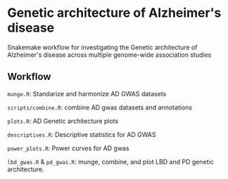 # Genetic architecture of Alzheimer's disease

Snakemake workflow for investigating the Genetic architecture of Alzheimer's disease across multiple genome-wide association studies

## Workflow

`munge.R`: Standarize and harmonize AD GWAS datasets

`scripts/combine.R`: combine AD gwas datasets and annotations

`plots.R`: AD Genetic architecture plots

`descriptives.R`: Descriptive statistics for AD GWAS

`power_plots.R`: Power curves for AD gwas

`lbd_gwas.R` & `pd_gwas.R`: munge, combine, and plot LBD and PD genetic architecture.
